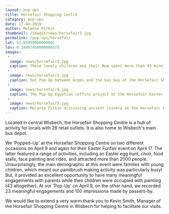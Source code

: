 ```yaml
---
layout: pop-ups
title: Horsefair Shopping Centre
category: pop-ups
date: 17-04-2019
author: Melanie Pitkin
thumbnail: /images/news/horsefair3.jpg
permalink: /pop-ups/horsefair
lat: 52.65999900000001
lon: 0.16097450000006575
images:
 -
  image: news/horsefair3.jpg
  caption: These lovely children and their Mum spent more than 45 minutes with us!
 - 
  image: news/horsefair1.jpg
  caption: Our Pop-Up between Argos and the bus bay at the Horsefair Shopping Centre.
 -
  image: news/horsefair4.jpg
  caption: The Pop-Up Egyptian coffins project at the Horsefair Easter Event 2019.
 - 
  image: news/horsefair5.jpg
  caption: Melanie Pitkin discussing ancient joinery at the Horsefair Easter Event.
---
```


Located in central Wisbech, the Horsefair Shopping Centre is a hub of activity for locals with 26 retail outlets. It is also home to Wisbech's main bus depot.

We ‘Popped-Up' at the Horsefair Shopping Centre on two different occasions on April 9 and again for their Easter Funfair event on April 17. The latter featured a range of activities, including an Easter egg hunt, choir, food stalls, face painting and rides, and attracted more than 2000 people. Unsurprisingly, the main demographic at this event were families with young children, which meant our paintbrush making activity was particularly busy! But, it provided an excellent opportunity to have many meaningful engagements with parents while their children were occupied with painting (43 altogether). At our 'Pop-Up' on April 9, on the other hand, we recorded 23 meaningful engagements and 100 impressions made by passers-by. 

We would like to extend a very warm thank you to Kevin Smith, Manager of the Horsefair Shopping Centre in Wisbech for helping to facilitate our visits. 
